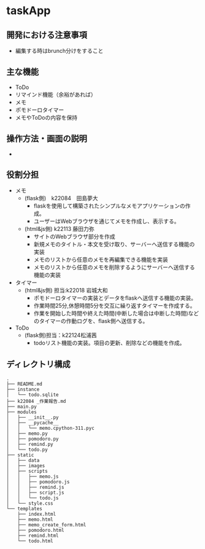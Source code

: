 # taskApp

## 開発における注意事項
- 編集する時はbrunch分けをすること

## 主な機能
- ToDo
- リマインド機能（余裕があれば）
- メモ
- ポモドーロタイマー
- メモやToDoの内容を保持

## 操作方法・画面の説明
- 

## 役割分担
- メモ
  - (flask側)　k22084　田島夢大
    - flaskを使用して構築されたシンプルなメモアプリケーションの作成。
    - ユーザーはWebブラウザを通じてメモを作成し、表示する。
  - (html&js側) k22113 藤田力弥
    - サイトのWebブラウザ部分を作成
    - 新規メモのタイトル・本文を受け取り、サーバーへ送信する機能の実装
    - メモのリストから任意のメモを再編集できる機能を実装
    - メモのリストから任意のメモを削除するようにサーバーへ送信する機能の実装
- タイマー
  - (html&js側) 担当:k22018 岩城大和 
      - ポモドーロタイマーの実装とデータをflaskへ送信する機能の実装。
      - 作業時間25分,休憩時間5分を交互に繰り返すタイマーを作成する。
      - 作業を開始した時間や終えた時間(中断した場合は中断した時間)などのタイマーの作動ログを、flask側へ送信する。
- ToDo
  - (flask側)担当：k22124松浦茜　
    - todoリスト機能の実装。項目の更新、削除などの機能を作成。

## ディレクトリ構成
```
.
├── README.md
├── instance
│   └── todo.sqlite
├── k22084 _作業報告.md
├── main.py
├── modules
│   ├── __init__.py
│   ├── __pycache__
│   │   └── memo.cpython-311.pyc
│   ├── memo.py
│   ├── pomodoro.py
│   ├── remind.py
│   └── todo.py
├── static
│   ├── data
│   ├── images
│   ├── scripts
│   │   ├── memo.js
│   │   ├── pomodoro.js
│   │   ├── remind.js
│   │   ├── script.js
│   │   └── todo.js
│   └── style.css
└── templates
    ├── index.html
    ├── memo.html
    ├── memo_create_form.html
    ├── pomodoro.html
    ├── remind.html
    └── todo.html
```
